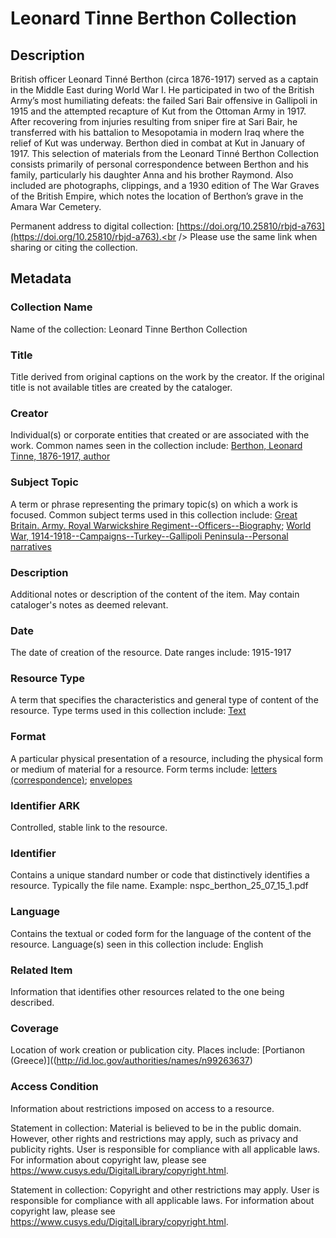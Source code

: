 # Leonard Tinne Berthon Collection
## Description
British officer Leonard Tinné Berthon (circa 1876-1917) served as a captain in the Middle East during World War I. He participated in two of the British Army’s most humiliating defeats: the failed Sari Bair offensive in Gallipoli in 1915 and the attempted recapture of Kut from the Ottoman Army in 1917. After recovering from injuries resulting from sniper fire at Sari Bair, he transferred with his battalion to Mesopotamia in modern Iraq where the relief of Kut was underway. Berthon died in combat at Kut in January of 1917. This selection of materials from the Leonard Tinné Berthon Collection consists primarily of personal correspondence between Berthon and his family, particularly his daughter Anna and his brother Raymond. Also included are photographs, clippings, and a 1930 edition of The War Graves of the British Empire, which notes the location of Berthon’s grave in the Amara War Cemetery.

Permanent address to digital collection: [https://doi.org/10.25810/rbjd-a763](https://doi.org/10.25810/rbjd-a763).<br /> 
Please use the same link when sharing or citing the collection.
## Metadata
### Collection Name
Name of the collection: Leonard Tinne Berthon Collection 

### Title
Title derived from original captions on the work by the creator. If the original title is not available titles are created by the cataloger.

### Creator
Individual(s) or corporate entities that created or are associated with the work. Common names seen in the collection include: [Berthon, Leonard Tinne, 1876-1917, author](http://id.loc.gov/authorities/names/no2016120167)

### Subject Topic
A term or phrase representing the primary topic(s) on which a work is focused. Common subject terms used in this collection include: [Great Britain. Army. Royal Warwickshire Regiment--Officers--Biography](http://id.loc.gov/authorities/names/n97031271); [World War, 1914-1918--Campaigns--Turkey--Gallipoli Peninsula--Personal narratives](http://id.loc.gov/authorities/subjects/sh85148256)

### Description
Additional notes or description of the content of the item. May contain cataloger's notes as deemed relevant.

### Date
The date of creation of the resource. Date ranges include: 1915-1917

### Resource Type
A term that specifies the characteristics and general type of content of the resource. Type terms used in this collection include: [Text](http://purl.org/dc/dcmitype/Text)

### Format
A particular physical presentation of a resource, including the physical form or medium of material for a resource. Form terms include: [letters (correspondence)](http://vocab.getty.edu/aat/300026879); [envelopes](http://vocab.getty.edu/aat/300197601)

### Identifier ARK
Controlled, stable link to the resource.

### Identifier
Contains a unique standard number or code that distinctively identifies a resource. Typically the file name. Example: nspc_berthon_25_07_15_1.pdf

### Language
Contains the textual or coded form for the language of the content of the resource. Language(s) seen in this collection include: English

### Related Item
Information that identifies other resources related to the one being described.

### Coverage
Location of work creation or publication city. Places include: [Portianon (Greece)]((http://id.loc.gov/authorities/names/n99263637)

### Access Condition
Information about restrictions imposed on access to a resource.

Statement in collection: Material is believed to be in the public domain. However, other rights and restrictions may apply, such as privacy and publicity rights. User is responsible for compliance with all applicable laws. For information about copyright law, please see https://www.cusys.edu/DigitalLibrary/copyright.html.

Statement in collection: Copyright and other restrictions may apply. User is responsible for compliance with all applicable laws. For information about copyright law, please see https://www.cusys.edu/DigitalLibrary/copyright.html.
